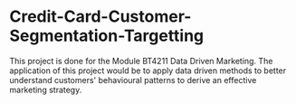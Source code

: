 # Credit-Card-Customer-Segmentation-Targetting

This project is done for the Module BT4211 Data Driven Marketing. The application of this project would be to apply data driven methods to better understand customers' behavioural patterns to derive an effective marketing strategy.
